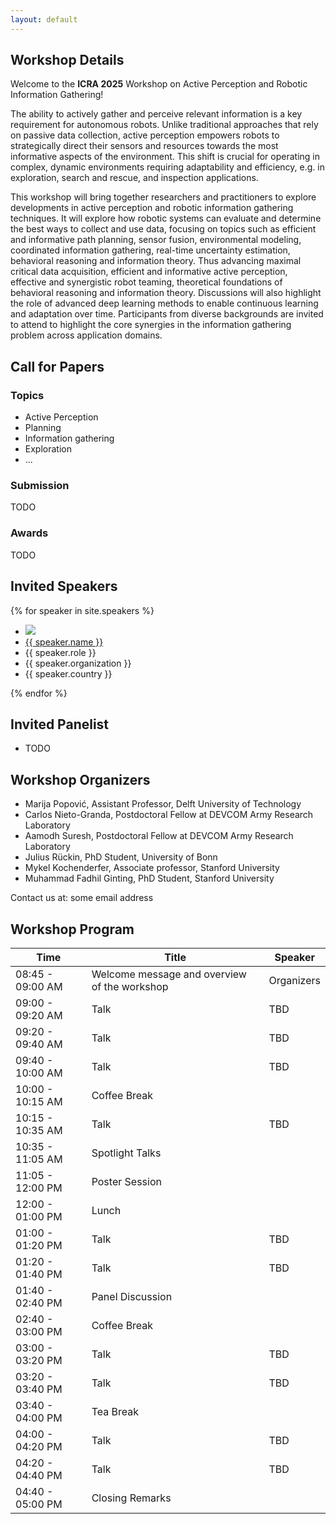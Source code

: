 ```yaml
---
layout: default
---
```


## Workshop Details

Welcome to the **ICRA 2025** Workshop on Active Perception and Robotic Information Gathering!

The ability to actively gather and perceive relevant information is a key requirement for autonomous robots.
Unlike traditional approaches that rely on passive data collection, active perception empowers robots to 
strategically direct their sensors and resources towards the most informative aspects of the environment. 
This shift is crucial for operating in complex, dynamic environments requiring adaptability and efficiency,
e.g. in exploration, search and rescue, and inspection applications. 

This workshop will bring together researchers and practitioners to explore developments in active perception
and robotic information gathering techniques. It will explore how robotic systems can evaluate and determine
the best ways to collect and use data, focusing on topics such as efficient and informative path planning,
sensor fusion, environmental modeling, coordinated information gathering, real-time uncertainty estimation,
behavioral reasoning and information theory. Thus advancing maximal critical data acquisition, efficient
and informative active perception, effective and synergistic robot teaming, theoretical foundations of 
behavioral reasoning and information theory. Discussions will also highlight the role of advanced deep 
learning methods to enable continuous learning and adaptation over time. Participants from diverse 
backgrounds are invited to attend to highlight the core synergies in the information gathering 
problem across application domains.

## Call for Papers

### Topics

- Active Perception
- Planning
- Information gathering
- Exploration
- ...

### Submission

TODO

### Awards

TODO

## Invited Speakers

<div id="speakers-list">
{% for speaker in site.speakers %}
    <div class="single-speaker">
        <ul>
            <li><img src="{{ speaker.photo_url }}"></li>
            <li>
                <a href="{{ speaker.url | relative_url }}">{{ speaker.name }}</a>
            </li>
            <li>{{ speaker.role }}</li> 
            <li>{{ speaker.organization }}</li> 
            <li>{{ speaker.country }}</li>
        </ul>
    </div>
{% endfor %}
</div>
    
## Invited Panelist

- TODO

## Workshop Organizers

- Marija Popović, Assistant Professor, Delft University of Technology
- Carlos Nieto-Granda, Postdoctoral Fellow at DEVCOM Army Research Laboratory
- Aamodh Suresh, Postdoctoral Fellow at DEVCOM Army Research Laboratory
- Julius Rückin, PhD Student, University of Bonn
- Mykel Kochenderfer, Associate professor, Stanford University
- Muhammad Fadhil Ginting, PhD Student, Stanford University

Contact us at: some email address

## Workshop Program

| Time               | Title                                  | Speaker     |
|--------------------|----------------------------------------|-------------|
| 08:45 - 09:00 AM   | Welcome message and overview of the workshop | Organizers  |
| 09:00 - 09:20 AM   | Talk                                   | TBD         |
| 09:20 - 09:40 AM   | Talk                                   | TBD         |
| 09:40 - 10:00 AM   | Talk                                   | TBD         |
| 10:00 - 10:15 AM   | Coffee Break                           |             |
| 10:15 - 10:35 AM   | Talk                                   | TBD         |
| 10:35 - 11:05 AM   | Spotlight Talks                        |             |
| 11:05 - 12:00 PM   | Poster Session                         |             |
| 12:00 - 01:00 PM   | Lunch                                  |             |
| 01:00 - 01:20 PM   | Talk                                   | TBD         |
| 01:20 - 01:40 PM   | Talk                                   | TBD         |
| 01:40 - 02:40 PM   | Panel Discussion                       |             |
| 02:40 - 03:00 PM   | Coffee Break                           |             |
| 03:00 - 03:20 PM   | Talk                                   | TBD         |
| 03:20 - 03:40 PM   | Talk                                   | TBD         |
| 03:40 - 04:00 PM   | Tea Break                              |             |
| 04:00 - 04:20 PM   | Talk                                   | TBD         |
| 04:20 - 04:40 PM   | Talk                                   | TBD         |
| 04:40 - 05:00 PM   | Closing Remarks                        |             |
